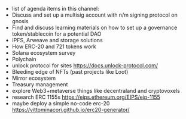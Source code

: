 - list of agenda items in this channel:
- Discuss and set up a multisig account with n/m signing protocol on gnosis
- Find and discuss learning materials on how to set up a governance token/stablecoin for a potential DAO
- IPFS, Arweave and storage solutions
- How ERC-20 and 721 tokens work
- Solana ecosystem survey
- Polychain
- unlock protocol for sites <https://docs.unlock-protocol.com/>
- Bleeding edge of NFTs (past projects like Loot)
- Mirror ecosystem
- Treasury management
- explore Web3+metaverse things like decentraland and cryptovoxels
- research ERC 1155s <https://eips.ethereum.org/EIPS/eip-1155>
- maybe deploy a simple no-code erc-20 <https://vittominacori.github.io/erc20-generator/>
